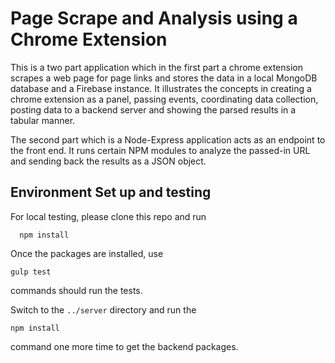# Page Scrape and Analysis using a Chrome Extension

This is a two part application which in the first part a chrome extension scrapes a web page for page links and stores the data in a local MongoDB database and a Firebase instance. It illustrates the concepts in creating a chrome extension as a panel, passing events, coordinating data collection, posting data to a backend server and showing the parsed results in a tabular manner.

The second part which is a Node-Express application acts as an endpoint to the front end. It runs certain NPM modules to analyze the passed-in URL and sending back the results as a JSON object.

## Environment Set up and testing
For local testing, please clone this repo and run
```
  npm install
```
Once the packages are installed, use

```
gulp test
```
commands should run the tests.

Switch to the ```../server``` directory and run the

```npm install```

command one more time to get the backend packages.
